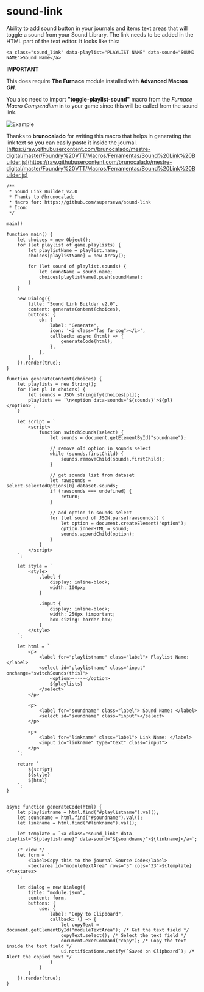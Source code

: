 # sound-link
Ability to add sound button in your journals and items text areas that will toggle a sound from your Sound Library.
The link needs to be added in the HTML part of the text editor. 
It looks like this:

```<a class="sound_link" data-playlist="PLAYLIST NAME" data-sound="SOUND NAME">Sound Name</a>```

**IMPORTANT**

This does require **The Furnace** module installed with **Advanced Macros *ON***.

You also need to import **"toggle-playlist-sound"** macro from the *Furnace Macro Compendium* in to your game since this will be called from the sound link.

![Example](https://raw.githubusercontent.com/superseva/sound-link/master/sound-link-example.jpg)

Thanks to **brunocalado** for writing this macro that helps in generating the link text so you can easily paste it inside the journal.
[https://raw.githubusercontent.com/brunocalado/mestre-digital/master/Foundry%20VTT/Macros/Ferramentas/Sound%20Link%20Builder.js](https://raw.githubusercontent.com/brunocalado/mestre-digital/master/Foundry%20VTT/Macros/Ferramentas/Sound%20Link%20Builder.js)

```
/**
 * Sound Link Builder v2.0
 * Thanks to @brunocalado
 * Macro for: https://github.com/superseva/sound-link
 * Icon: 
 */

main()

function main() {
	let choices = new Object();
	for (let playlist of game.playlists) {
		let playlistName = playlist.name;
		choices[playlistName] = new Array();

		for (let sound of playlist.sounds) {
			let soundName = sound.name;
			choices[playlistName].push(soundName);
		}
	}

	new Dialog({
		title: "Sound Link Builder v2.0",
		content: generateContent(choices),
		buttons: {
			ok: {
				label: "Generate",
				icon: '<i class="fas fa-cog"></i>',
				callback: async (html) => {
					generateCode(html);
				},
			},
		},
	}).render(true);
}

function generateContent(choices) {
	let playlists = new String();
	for (let pl in choices) {
		let sounds = JSON.stringify(choices[pl]);
		playlists += `\n<option data-sounds='${sounds}'>${pl}</option>`;
	}

	let script = `
		<script>
			function switchSounds(select) {
				let sounds = document.getElementById("soundname");
			
				// remove old option in sounds select
				while (sounds.firstChild) {
					sounds.removeChild(sounds.firstChild);
				}
				
				// get sounds list from dataset
				let rawsounds = select.selectedOptions[0].dataset.sounds;
				if (rawsounds === undefined) {
					return;
				}
				
				// add option in sounds select
				for (let sound of JSON.parse(rawsounds)) {
					let option = document.createElement("option");
					option.innerHTML = sound;
					sounds.appendChild(option);
				}
			}
		</script>
	`;

	let style = `
		<style>
			.label {
				display: inline-block;
				width: 100px;
			}

			.input {
				display: inline-block;
				width: 250px !important;
				box-sizing: border-box;
			}
		</style>
	`;

	let html = `
		<p>
			<label for="playlistname" class="label"> Playlist Name: </label>
			<select id="playlistname" class="input" onchange="switchSounds(this)">
				<option>-----</option>
				${playlists}
			</select>
		</p>
		
		<p>
			<label for="soundname" class="label"> Sound Name: </label>
			<select id="soundname" class="input"></select>
		</p>
		
		<p>
			<label for="linkname" class="label"> Link Name: </label>
			<input id="linkname" type="text" class="input">
		</p>
	`;

	return `
		${script}
		${style}
		${html}
	`;
}


async function generateCode(html) {
	let playlistname = html.find("#playlistname").val();
	let soundname = html.find("#soundname").val();
	let linkname = html.find("#linkname").val();

	let template = `<a class="sound_link" data-playlist="${playlistname}" data-sound="${soundname}">${linkname}</a>`;

	/* view */
	let form = `
		<label>Copy this to the journal Source Code</label>
		<textarea id="moduleTextArea" rows="5" cols="33">${template}</textarea>
	`;

	let dialog = new Dialog({
		title: "module.json",
		content: form,
		buttons: {
			use: {
				label: "Copy to Clipboard",
				callback: () => {
					let copyText = document.getElementById("moduleTextArea"); /* Get the text field */
					copyText.select(); /* Select the text field */
					document.execCommand("copy"); /* Copy the text inside the text field */
					ui.notifications.notify(`Saved on Clipboard`); /* Alert the copied text */
				}
			}
		}
	}).render(true);
}
```
